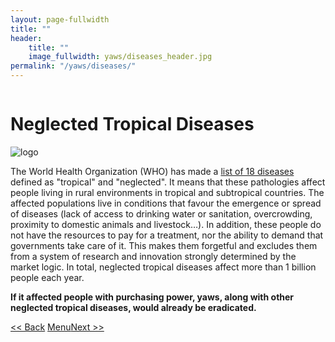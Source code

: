 ```yaml
---
layout: page-fullwidth
title: ""
header:
    title: ""
    image_fullwidth: yaws/diseases_header.jpg
permalink: "/yaws/diseases/"
---
```


<div class="row t10">
	<div class="medium-8 columns b30">
		<h1>Neglected Tropical Diseases</h1>
	</div>
	<div class="medium-4 columns b30">
		<img src="{{ site.urlimg }}/yaws/cure_yaws_logo.png" alt="logo">
	</div>
</div>

The World Health Organization (WHO) has made a [list of 18 diseases](https://www.who.int/data/gho/data/themes/neglected-tropical-diseases) defined as "tropical" and "neglected". It means that these pathologies affect people living in rural environments in tropical and subtropical countries. The affected populations live in conditions that favour the emergence or spread of diseases (lack of access to drinking water or sanitation, overcrowding, proximity to domestic animals and livestock…). In addition, these people do not have the resources to pay for a treatment, nor the ability to demand that governments take care of it. This makes them forgetful and excludes them from a system of research and innovation strongly determined by the market logic. In total, neglected tropical diseases affect more than 1 billion people each year.

**If it affected people with purchasing power, yaws, along with other neglected tropical diseases, would already be eradicated.**


<a class="button left r15 tiny radius" href="{{ site.url }}/yaws/what/"> << Back</a> <a class="button left r15 tiny radius" href="{{ site.url }}/yaws">Menu</a><a class="button left r15 tiny radius" href="{{ site.url }}/yaws/discovery/">Next >> </a>
